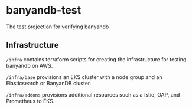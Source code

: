 # banyandb-test

The test projection for verifying banyandb

## Infrastructure

`/infra` contains terraform scripts for creating the infrastructure for testing banyandb on AWS.

`/infra/base` provisions an EKS cluster with a node group and an Elasticsearch or BanyanDB cluster.

`/infra/addons` provisions additional resources such as a Istio, OAP, and Prometheus to EKS.
